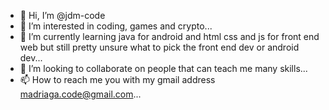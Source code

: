 - 👋 Hi, I’m @jdm-code
- 👀 I’m interested in coding, games and crypto...
- 🌱 I’m currently learning java for android and html css and js for front end web  but still pretty unsure what to pick the front end dev or android dev...
- 💞️ I’m looking to collaborate on people that can teach me many skills...
- 📫 How to reach me you with my gmail address madriaga.code@gmail.com...

<!---
jdm-code/jdm-code is a ✨ special ✨ repository because its `README.md` (this file) appears on your GitHub profile.
You can click the Preview link to take a look at your changes.
--->
